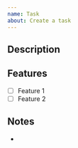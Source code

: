 ```yaml
---
name: Task
about: Create a task
---
```


<!--

Issue Title Rules

- Check the following link for your reference:
  https://medium.com/@scotty.middleton/naming-guide-for-task-bug-and-user-story-titles-7e1e081a36b9#:~:text=projects%20and%20teams.-,Task%20titles,-A%20task%20is

- Format: <verb/action> <activity/thing>

Example:
- Perform backup
- Implement POST /api/v1/users
- Fix navigation bar overlap issue

-->

## Description

<!-- Provide a detailed description of the task -->

## Features

<!-- List the features that need to be implemented or included in order to consider this task completed. -->

- [ ] Feature 1
- [ ] Feature 2

## Notes

<!-- Write any note or comment. You can share your thoughts or ideas. -->
<!-- Delete this section if not needed -->

-
